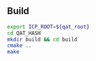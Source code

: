 ## Build

```bash
export ICP_ROOT=${qat_root}
cd QAT_HASH
mkdir build && cd build
cmake ..
make
```
